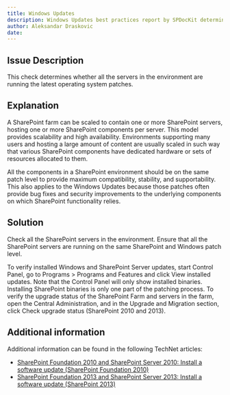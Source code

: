 ```yaml
---
title: Windows Updates
description: Windows Updates best practices report by SPDocKit determines whether all the servers in the environment are running the latest operating system patches.
author: Aleksandar Draskovic
date: 
---
```

## Issue Description
This check determines whether all the servers in the environment are running the latest operating system patches.
## Explanation
A SharePoint farm can be scaled to contain one or more SharePoint servers, hosting one or more SharePoint components per server. This model provides scalability and high availability. Environments supporting many users and hosting a large amount of content are usually scaled in such way that various SharePoint components have dedicated hardware or sets of resources allocated to them.

All the components in a SharePoint environment should be on the same patch level to provide maximum compatibility, stability, and supportability. This also applies to the Windows Updates because those patches often provide bug fixes and security improvements to the underlying components on which SharePoint functionality relies.
## Solution
Check all the SharePoint servers in the environment. Ensure that all the SharePoint servers are running on the same SharePoint and Windows patch level.

To verify installed Windows and SharePoint Server updates, start Control Panel, go to Programs > Programs and Features and click View installed updates. Note that the Control Panel will only show installed binaries. Installing SharePoint binaries is only one part of the patching process. To verify the upgrade status of the SharePoint Farm and servers in the farm, open the Central Administration, and in the Upgrade and Migration section, click Check upgrade status (SharePoint 2010 and 2013).
## Additional information 
Additional information can be found in the following TechNet articles:
* [SharePoint Foundation 2010 and SharePoint Server 2010: Install a software update (SharePoint Foundation 2010)](https://technet.microsoft.com/en-us/library/ff806325(v=office.14).aspx)
* [SharePoint Foundation 2013 and SharePoint Server 2013: Install a software update (SharePoint 2013)](https://technet.microsoft.com/en-us/library/ff806338.aspx)